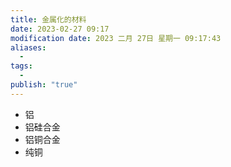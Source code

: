 ```yaml
---
title: 金属化的材料
date: 2023-02-27 09:17
modification date: 2023 二月 27日 星期一 09:17:43
aliases:
  - 
tags:
  - 
publish: "true"
---
```


- 铝
- 铝硅合金
- 铝铜合金
- 纯铜

